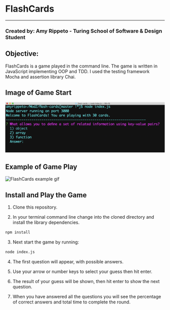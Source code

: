 # FlashCards 

---

### Created by: Amy Rippeto - Turing School of Software & Design Student


## Objective:

FlashCards is a game played in the command line. The game is written in JavaScript implementing OOP and TDD. I used the testing framework Mocha and assertion library Chai. 

## Image of Game Start

![FlashCards start image](images/flashCards.png)

## Example of Game Play

![FlashCards example gif](https://media.giphy.com/media/XEgVcJFi6hTWctweqd/200w_d.gif)

## Install and Play the Game

1. Clone this repository.

2. In your terminal command line change into the cloned directory and install the library dependencies.

```bash
npm install
```

3. Next start the game by running:

```bash
node index.js
```

4. The first question will appear, with possible answers.

5. Use your arrow or number keys to select your guess then hit enter.

6. The result of your guess will be shown, then hit enter to show the next question.

7. When you have answered all the questions you will see the percentage of correct answers and total time to complete the round.





